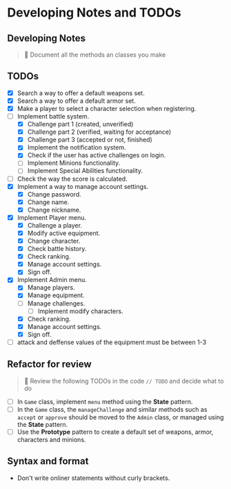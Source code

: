 # Developing Notes and TODOs

## Developing Notes

> 📄 Document all the methods an classes you make

## TODOs

- [X] Search a way to offer a default weapons set.
- [X] Search a way to offer a default armor set.
- [X] Make a player to select a character selection when registering.
- [ ] Implement battle system.
  - [X] Challenge part 1 (created, unverified)
  - [X] Challenge part 2 (verified, waiting for acceptance)
  - [X] Challenge part 3 (accepted or not, finished)
  - [X] Implement the notification system.
  - [X] Check if the user has active challenges on login.
  - [ ] Implement Minions functionality.
  - [ ] Implement Special Abilities functionality.
- [ ] Check the way the score is calculated.
- [X] Implement a way to manage account settings.
  - [X] Change password.
  - [X] Change name.
  - [X] Change nickname.
- [x] Implement Player menu.
  - [X] Challenge a player.
  - [X] Modify active equipment.
  - [X] Change character.
  - [X] Check battle history.
  - [X] Check ranking.
  - [X] Manage account settings.
  - [X] Sign off.
- [x] Implement Admin menu.
  - [X] Manage players.
  - [X] Manage equipment.
  - [ ] Manage challenges.
    - [ ] Implement modify characters.
  - [X] Check ranking.
  - [X] Manage account settings.
  - [X] Sign off.
- [ ] attack and deffense values of the equipment must be between 1-3
  
## Refactor for review

> 📆 Review the following TODOs in the code `// TODO` and decide what to do

- [ ] In `Game` class, implement `menu` method using the **State** pattern.
- [ ] In the `Game` class, the `manageChallenge` and similar methods such as `accept` or `approve` should be moved to the `Admin` class, or managed using the **State** pattern.
- [ ] Use the **Prototype** pattern to create a default set of weapons, armor, characters and minions.

## Syntax and format

- Don't write onliner statements without curly brackets.